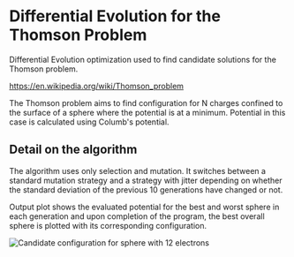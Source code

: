 # Differential Evolution for the Thomson Problem

Differential Evolution optimization used to find candidate solutions for the Thomson problem.

https://en.wikipedia.org/wiki/Thomson_problem

The Thomson problem aims to find configuration for N charges confined to the surface of a sphere where the
potential is at a minimum. Potential in this case is calculated using Columb's potential.

## Detail on the algorithm

The algorithm uses only selection and mutation. It switches between a standard mutation strategy and a strategy with jitter depending on whether the standard deviation of the previous 10 generations have changed or not.

Output plot shows the evaluated potential for the best and worst sphere in each generation and upon completion of the program, the best overall sphere is plotted with its corresponding configuration.

![Candidate configuration for sphere with 12 electrons](/images/sphere.gif)
